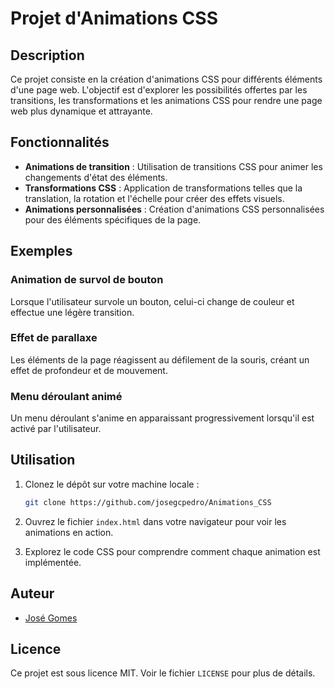 # Projet d'Animations CSS

## Description

Ce projet consiste en la création d'animations CSS pour différents éléments d'une page web. L'objectif est d'explorer les possibilités offertes par les transitions, les transformations et les animations CSS pour rendre une page web plus dynamique et attrayante.

## Fonctionnalités

- **Animations de transition** : Utilisation de transitions CSS pour animer les changements d'état des éléments.
- **Transformations CSS** : Application de transformations telles que la translation, la rotation et l'échelle pour créer des effets visuels.
- **Animations personnalisées** : Création d'animations CSS personnalisées pour des éléments spécifiques de la page.

## Exemples

### Animation de survol de bouton

Lorsque l'utilisateur survole un bouton, celui-ci change de couleur et effectue une légère transition.

### Effet de parallaxe

Les éléments de la page réagissent au défilement de la souris, créant un effet de profondeur et de mouvement.

### Menu déroulant animé

Un menu déroulant s'anime en apparaissant progressivement lorsqu'il est activé par l'utilisateur.

## Utilisation

1. Clonez le dépôt sur votre machine locale :
    ```bash
    git clone https://github.com/josegcpedro/Animations_CSS
    ```

2. Ouvrez le fichier `index.html` dans votre navigateur pour voir les animations en action.

3. Explorez le code CSS pour comprendre comment chaque animation est implémentée.

## Auteur

- [José Gomes](https://github.com/josegcpedro)

## Licence

Ce projet est sous licence MIT. Voir le fichier `LICENSE` pour plus de détails.
